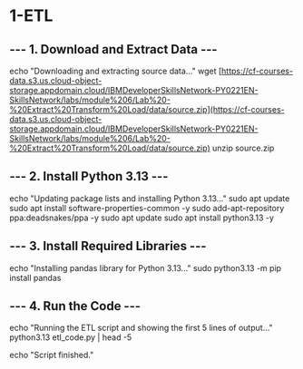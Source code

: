 # 1-ETL
## --- 1. Download and Extract Data ---
echo "Downloading and extracting source data..."
wget [https://cf-courses-data.s3.us.cloud-object-storage.appdomain.cloud/IBMDeveloperSkillsNetwork-PY0221EN-SkillsNetwork/labs/module%206/Lab%20-%20Extract%20Transform%20Load/data/source.zip](https://cf-courses-data.s3.us.cloud-object-storage.appdomain.cloud/IBMDeveloperSkillsNetwork-PY0221EN-SkillsNetwork/labs/module%206/Lab%20-%20Extract%20Transform%20Load/data/source.zip)
unzip source.zip

## --- 2. Install Python 3.13 ---
echo "Updating package lists and installing Python 3.13..."
sudo apt update
sudo apt install software-properties-common -y
sudo add-apt-repository ppa:deadsnakes/ppa -y
sudo apt update
sudo apt install python3.13 -y

## --- 3. Install Required Libraries ---
echo "Installing pandas library for Python 3.13..."
sudo python3.13 -m pip install pandas

## --- 4. Run the Code ---
echo "Running the ETL script and showing the first 5 lines of output..."
python3.13 etl_code.py | head -5

echo "Script finished."
